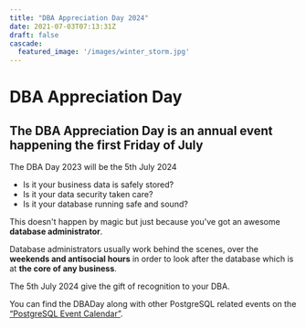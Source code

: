 ```yaml
---
title: "DBA Appreciation Day 2024"
date: 2021-07-03T07:13:31Z
draft: false
cascade:
  featured_image: '/images/winter_storm.jpg'
---
```


#  DBA Appreciation Day
## The DBA Appreciation Day is an annual event happening the first Friday of July

The DBA Day 2023 will be the 5th July 2024

* Is it your business data is safely stored?
* Is it your data security taken care?
* Is it your database running safe and sound?

This doesn't happen by magic but just because you've got an awesome **database administrator**.

Database administrators usually work behind the scenes, over the **weekends and antisocial hours** in order to look after the database which is at **the core of any business**.

The 5th July 2024 give the gift of recognition to your DBA.

You can find the DBADay along with other PostgreSQL related events on the [“PostgreSQL Event Calendar”](https://calendar.google.com/calendar/u/0?cid=NTdhMGEwM2E0OTI1NzAwYTFiZGZlZWYyMGNiYjM0MTMzMGFhMzQzM2ViZTY3OGU5ZDVjZDM0ZjYwNWEyZmQ5MkBncm91cC5jYWxlbmRhci5nb29nbGUuY29t).

